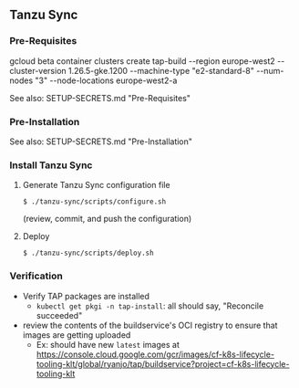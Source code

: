 ## Tanzu Sync

### Pre-Requisites

gcloud beta container clusters create tap-build --region europe-west2 --cluster-version 1.26.5-gke.1200 --machine-type "e2-standard-8" --num-nodes "3" --node-locations europe-west2-a

See also: SETUP-SECRETS.md "Pre-Requisites"


### Pre-Installation

See also: SETUP-SECRETS.md "Pre-Installation"


### Install Tanzu Sync

1. Generate Tanzu Sync configuration file
   ```console
   $ ./tanzu-sync/scripts/configure.sh
   ```
   (review, commit, and push the configuration)

2. Deploy
   ```console
   $ ./tanzu-sync/scripts/deploy.sh
   ```

### Verification

- Verify TAP packages are installed 
  - `kubectl get pkgi -n tap-install`: all should say, "Reconcile succeeded"
- review the contents of the buildservice's OCI registry to ensure that images are getting uploaded
  - Ex: should have new `latest` images at https://console.cloud.google.com/gcr/images/cf-k8s-lifecycle-tooling-klt/global/ryanjo/tap/buildservice?project=cf-k8s-lifecycle-tooling-klt

